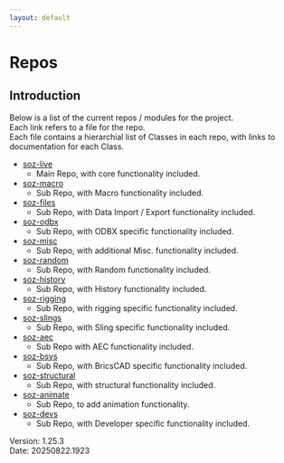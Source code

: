 ```yaml
---
layout: default
---
```


# Repos

## Introduction

Below is a list of the current repos / modules for the project.<br>
Each link refers to a file for the repo.<br>
Each file contains a hierarchial list of Classes in each repo, with links to documentation for each Class.<br>

- [soz-live](/repos/soz-live.html)
  - Main Repo, with core functionality included.
- [soz-macro](/repos/soz-macro.html)
  - Sub Repo, with Macro functionality included.
- [soz-files](/repos/soz-files.html)
  - Sub Repo, with Data Import / Export functionality included.
- [soz-odbx](/repos/soz-odbx.html)
  - Sub Repo, with ODBX specific functionality included.
- [soz-misc](/repos/soz-misc.html)
  - Sub Repo, with additional Misc. functionality included.
- [soz-random](/repos/soz-random.html)
  - Sub Repo, with Random functionality included.
- [soz-history](/repos/soz-history.html)
  - Sub Repo, with History functionality included.
- [soz-rigging](/repos/soz-rigging.html)
  - Sub Repo, with rigging specific functionality included.
- [soz-slings](/repos/soz-slings.html)
  - Sub Repo, with Sling specific functionality included.
- [soz-aec](/repos/soz-aec.html)
  - Sub Repo with AEC functionality included.
- [soz-bsys](/repos/soz-bsys.html)
  - Sub Repo, with BricsCAD specific functionality included.
- [soz-structural](/repos/soz-structural.html)
  - Sub Repo, with structural functionality included.
- [soz-animate](/repos/soz-animate.html)
  - Sub Repo, to add animation functionality.
- [soz-devs](/repos/soz-devs.html)
  - Sub Repo, with Developer specific functionality included.

Version:  1.25.3
<br>
Date: 20250822.1923
